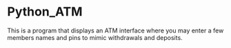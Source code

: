 # Python_ATM
This is a program that displays an ATM interface where you may enter a few members names and pins to mimic withdrawals and deposits.

